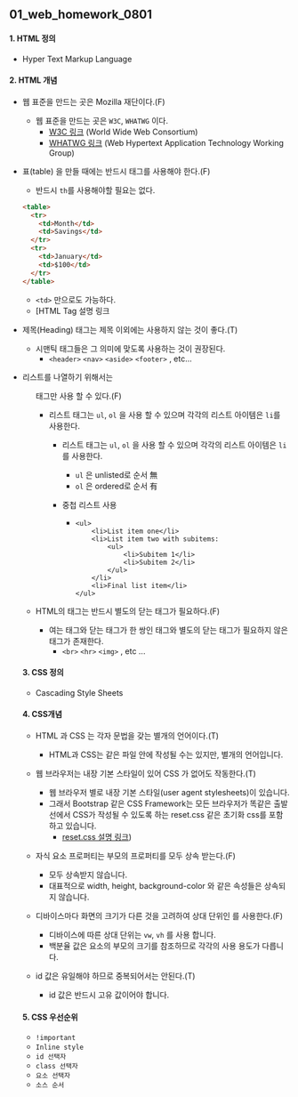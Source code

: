 ## 01_web_homework_0801

#### 1. HTML 정의

- Hyper Text Markup Language

#### 2. HTML 개념

- 웹 표준을 만드는 곳은 Mozilla 재단이다.(F)
  
  - 웹 표준을 만드는 곳은 `W3C`, `WHATWG` 이다.
    - [W3C 링크](https://www.w3.org/Consortium/) (World Wide Web Consortium)
    - [WHATWG 링크](https://whatwg.org/) (Web Hypertext Application Technology Working Group)

- 표(table) 을 만들 때에는 반드시 <th> 태그를 사용해야 한다.(F)
  
  - 반드시 `th`를 사용해야할 필요는 없다.
  
  ```HTML
  <table>
    <tr>
      <td>Month</td>
      <td>Savings</td>
    </tr>
    <tr>
      <td>January</td>
      <td>$100</td>
    </tr>
  </table>
  ```
  
  - `<td>` 만으로도 가능하다.
  - [HTML Tag 설명 링크

- 제목(Heading) 태그는 제목 이외에는 사용하지 않는 것이 좋다.(T)
  
  - 시맨틱 태그들은 그 의미에 맞도록 사용하는 것이 권장된다.
    - `<header>` `<nav>` `<aside>` `<footer>` , etc...

- 리스트를 나열하기 위해서는 <ul> 태그만 사용 할 수 있다.(F)
  
  - 리스트 태그는 `ul`, `ol` 을 사용 할 수 있으며 각각의 리스트 아이템은 `li`를 사용한다.
    
    - 리스트 태그는 `ul`, `ol` 을 사용 할 수 있으며 각각의 리스트 아이템은 `li`를 사용한다.
      
      - `ul` 은 unlisted로 순서 無
      - `ol` 은 ordered로 순서 有
    
    - 중첩 리스트 사용
      
      - ```
        <ul>
            <li>List item one</li>
            <li>List item two with subitems:
                <ul>
                    <li>Subitem 1</li>
                    <li>Subitem 2</li>
                </ul>
            </li>
            <li>Final list item</li>
        </ul>
        ```

- HTML의 태그는 반드시 별도의 닫는 태그가 필요하다.(F)
  
  - 여는 태그와 닫는 태그가 한 쌍인 태그와 별도의 닫는 태그가 필요하지 않은 태그가 존재한다.
    - `<br>` `<hr>` `<img>` , etc ...

#### 3. CSS 정의

- Cascading Style Sheets

#### 4. CSS개념

- HTML 과 CSS 는 각자 문법을 갖는 별개의 언어이다.(T)
  
  - HTML과 CSS는 같은 파일 안에 작성될 수는 있지만, 별개의 언어입니다.

- 웹 브라우저는 내장 기본 스타일이 있어 CSS 가 없어도 작동한다.(T)
  
  - 웹 브라우저 별로 내장 기본 스타일(user agent stylesheets)이 있습니다.
  - 그래서 Bootstrap 같은 CSS Framework는 모든 브라우저가 똑같은 출발선에서 CSS가 작성될 수 있도록 하는 reset.css 같은 초기화 css를 포함하고 있습니다.
    - [reset.css 설명 링크](https://meyerweb.com/eric/tools/css/reset/))

- 자식 요소 프로퍼티는 부모의 프로퍼티를 모두 상속 받는다.(F)
  
  - 모두 상속받지 않습니다.
  - 대표적으로 width, height, background-color 와 같은 속성들은 상속되지 않습니다.

- 디바이스마다 화면의 크기가 다른 것을 고려하여 상대 단위인 를 사용한다.(F)
  
  - 디바이스에 따른 상대 단위는 `vw`, `vh` 를 사용 합니다.
  - 백분율 값은 요소의 부모의 크기를 참조하므로 각각의 사용 용도가 다릅니다.

- id 값은 유일해야 하므로 중복되어서는 안된다.(T)
  
  - id 값은 반드시 고유 값이어야 합니다.

#### 5. CSS 우선순위

- `!important` 
- `Inline style`
- `id 선택자`
- `class 선택자`
- `요소 선택자`
- `소스 순서`
